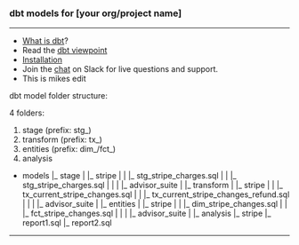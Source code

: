 ### dbt models for [your org/project name]

---
- [What is dbt](https://dbt.readme.io/docs/overview)?
- Read the [dbt viewpoint](https://dbt.readme.io/docs/viewpoint)
- [Installation](https://dbt.readme.io/docs/installation)
- Join the [chat](http://ac-slackin.herokuapp.com/) on Slack for live questions and support.
- This is mikes edit

dbt model folder structure:

4 folders:
1. stage (prefix: stg_)
2. transform (prefix: tx_)
3. entities (prefix: dim_/fct_)
4. analysis

- models
|_ stage
|  |_ stripe
|  |	|_ stg_stripe_charges.sql
|  |	|_ stg_stripe_charges.sql
|  |
|  |_ advisor_suite
|
|_ transform
|  |_ stripe
|  |	|_ tx_current_stripe_changes.sql
|  |	|_ tx_current_stripe_changes_refund.sql
|  |
|  |_ advisor_suite
|
|_ entities
|  |_ stripe
|  |	|_ dim_stripe_changes.sql
|  |	|_ fct_stripe_changes.sql
|  |
|  |_ advisor_suite
|
|_ analysis
   |_ stripe
	|_ report1.sql
	|_ report2.sql

---
